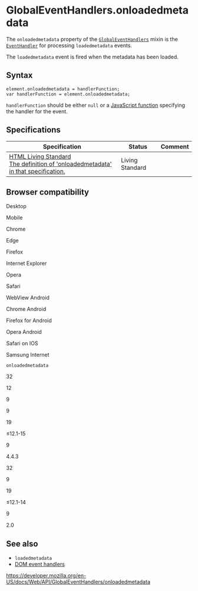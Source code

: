 # GlobalEventHandlers.onloadedmetadata

The `onloadedmetadata` property of the [`GlobalEventHandlers`](../globaleventhandlers) mixin is the [`EventHandler`](https://developer.mozilla.org/en-US/docs/Web/Events/Event_handlers) for processing `loadedmetadata` events.

The `loadedmetadata` event is fired when the metadata has been loaded.

## Syntax

    element.onloadedmetadata = handlerFunction;
    var handlerFunction = element.onloadedmetadata;

`handlerFunction` should be either `null` or a [JavaScript function](https://developer.mozilla.org/en-US/docs/Web/JavaScript/Reference/Functions) specifying the handler for the event.

## Specifications

<table><thead><tr class="header"><th>Specification</th><th>Status</th><th>Comment</th></tr></thead><tbody><tr class="odd"><td><a href="https://html.spec.whatwg.org/multipage/#handler-onloadedmetadata">HTML Living Standard<br />
<span class="small">The definition of 'onloadedmetadata' in that specification.</span></a></td><td><span class="spec-living">Living Standard</span></td><td></td></tr></tbody></table>

## Browser compatibility

Desktop

Mobile

Chrome

Edge

Firefox

Internet Explorer

Opera

Safari

WebView Android

Chrome Android

Firefox for Android

Opera Android

Safari on IOS

Samsung Internet

`onloadedmetadata`

32

12

9

9

19

≤12.1-15

9

4.4.3

32

9

19

≤12.1-14

9

2.0

## See also

- `loadedmetadata`
- [DOM event handlers](https://developer.mozilla.org/en-US/docs/Web/Events/Event_handlers)

<a href="https://developer.mozilla.org/en-US/docs/Web/API/GlobalEventHandlers/onloadedmetadata" class="_attribution-link">https://developer.mozilla.org/en-US/docs/Web/API/GlobalEventHandlers/onloadedmetadata</a>
